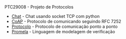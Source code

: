 PTC29008 - Projeto de Protocolos

+ [Chat](Chat) - Chat usando socket TCP com python
+ [CoAP](Coap) - Protocolo de comunicando seguindo RFC 7252
+ [Protocolo](Protocolo) - Protocolo de comunicação ponto a ponto
+ [Promela](Promela) - Linguagem de modelagem de verificação 




